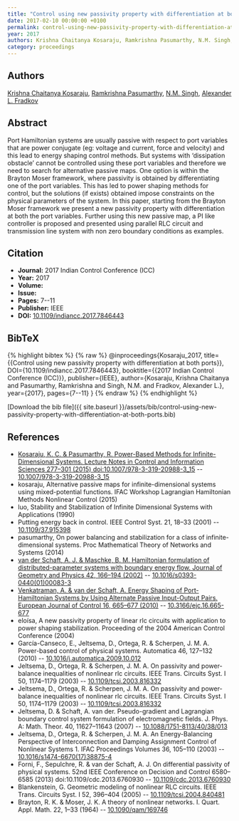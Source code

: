 ```yaml
---
title: "Control using new passivity property with differentiation at both ports"
date: 2017-02-10 00:00:00 +0100
permalink: control-using-new-passivity-property-with-differentiation-at-both-ports
year: 2017
authors: Krishna Chaitanya Kosaraju, Ramkrishna Pasumarthy, N.M. Singh, Alexander L. Fradkov
category: proceedings
---
```

 
## Authors
[Krishna Chaitanya Kosaraju](authors/krishna-chaitanya-kosaraju), [Ramkrishna Pasumarthy](authors/ramkrishna-pasumarthy), [N.M. Singh](authors/navdeep-m-singh), [Alexander L. Fradkov](authors/alexander-l-fradkov)
 
## Abstract
Port Hamiltonian systems are usually passive with respect to port variables that are power conjugate (eg: voltage and current, force and velocity) and this lead to energy shaping control methods. But systems with ‘dissipation obstacle’ cannot be controlled using these port variables and therefore we need to search for alternative passive maps. One option is within the Brayton Moser framework, where passivity is obtained by differentiating one of the port variables. This has led to power shaping methods for control, but the solutions (if exists) obtained impose constraints on the physical parameters of the system. In this paper, starting from the Brayton Moser framework we present a new passivity property with differentiation at both the port variables. Further using this new passive map, a PI like controller is proposed and presented using parallel RLC circuit and transmission line system with non zero boundary conditions as examples.
 
## Citation
- **Journal:** 2017 Indian Control Conference (ICC)
- **Year:** 2017
- **Volume:** 
- **Issue:** 
- **Pages:** 7--11
- **Publisher:** IEEE
- **DOI:** [10.1109/indiancc.2017.7846443](https://doi.org/10.1109/indiancc.2017.7846443)
 
## BibTeX
{% highlight bibtex %}
{% raw %}
@inproceedings{Kosaraju_2017,
  title={{Control using new passivity property with differentiation at both ports}},
  DOI={10.1109/indiancc.2017.7846443},
  booktitle={{2017 Indian Control Conference (ICC)}},
  publisher={IEEE},
  author={Kosaraju, Krishna Chaitanya and Pasumarthy, Ramkrishna and Singh, N.M. and Fradkov, Alexander L.},
  year={2017},
  pages={7--11}
}
{% endraw %}
{% endhighlight %}
 
[Download the bib file]({{ site.baseurl }}/assets/bib/control-using-new-passivity-property-with-differentiation-at-both-ports.bib)
 
## References
- [Kosaraju, K. C. & Pasumarthy, R. Power-Based Methods for Infinite-Dimensional Systems. Lecture Notes in Control and Information Sciences 277–301 (2015) doi:10.1007/978-3-319-20988-3_15](power-based-methods-for-infinite-dimensional-systems) -- [10.1007/978-3-319-20988-3_15](https://doi.org/10.1007/978-3-319-20988-3_15)
- kosaraju, Alternative passive maps for infinite-dimensional systems using mixed-potential functions. IFAC Workshop Lagrangian Hamiltonian Methods Nonlinear Control (2015)
- luo, Stability and Stabilization of Infinite Dimensional Systems with Applications (1990)
- Putting energy back in control. IEEE Control Syst. 21, 18–33 (2001) -- [10.1109/37.915398](https://doi.org/10.1109/37.915398)
- pasumarthy, On power balancing and stabilization for a class of infinite-dimensional systems. Proc Mathematical Theory of Networks and Systems (2014)
- [van der Schaft, A. J. & Maschke, B. M. Hamiltonian formulation of distributed-parameter systems with boundary energy flow. Journal of Geometry and Physics 42, 166–194 (2002)](hamiltonian-formulation-of-distributed-parameter-systems-with-boundary-energy-flow) -- [10.1016/s0393-0440(01)00083-3](https://doi.org/10.1016/s0393-0440(01)00083-3)
- [Venkatraman, A. & van der Schaft, A. Energy Shaping of Port-Hamiltonian Systems by Using Alternate Passive Input-Output Pairs. European Journal of Control 16, 665–677 (2010)](energy-shaping-of-port-hamiltonian-systems-by-using-alternate-passive-input-output-pairs) -- [10.3166/ejc.16.665-677](https://doi.org/10.3166/ejc.16.665-677)
- eloísa, A new passivity property of linear rlc circuits with application to power shaping stabilization. Proceeding of the 2004 American Control Conference (2004)
- García-Canseco, E., Jeltsema, D., Ortega, R. & Scherpen, J. M. A. Power-based control of physical systems. Automatica 46, 127–132 (2010) -- [10.1016/j.automatica.2009.10.012](https://doi.org/10.1016/j.automatica.2009.10.012)
- Jeltsema, D., Ortega, R. & Scherpen, J. M. A. On passivity and power-balance inequalities of nonlinear rlc circuits. IEEE Trans. Circuits Syst. I 50, 1174–1179 (2003) -- [10.1109/tcsi.2003.816332](https://doi.org/10.1109/tcsi.2003.816332)
- Jeltsema, D., Ortega, R. & Scherpen, J. M. A. On passivity and power-balance inequalities of nonlinear rlc circuits. IEEE Trans. Circuits Syst. I 50, 1174–1179 (2003) -- [10.1109/tcsi.2003.816332](https://doi.org/10.1109/tcsi.2003.816332)
- Jeltsema, D. & Schaft, A. van der. Pseudo-gradient and Lagrangian boundary control system formulation of electromagnetic fields. J. Phys. A: Math. Theor. 40, 11627–11643 (2007) -- [10.1088/1751-8113/40/38/013](https://doi.org/10.1088/1751-8113/40/38/013)
- Jeltsema, D., Ortega, R. & Scherpen, J. M. A. An Energy-Balancing Perspective of Interconnection and Damping Assignment Control of Nonlinear Systems 1. IFAC Proceedings Volumes 36, 105–110 (2003) -- [10.1016/s1474-6670(17)38875-4](https://doi.org/10.1016/s1474-6670(17)38875-4)
- Forni, F., Sepulchre, R. & van der Schaft, A. J. On differential passivity of physical systems. 52nd IEEE Conference on Decision and Control 6580–6585 (2013) doi:10.1109/cdc.2013.6760930 -- [10.1109/cdc.2013.6760930](https://doi.org/10.1109/cdc.2013.6760930)
- Blankenstein, G. Geometric modeling of nonlinear RLC circuits. IEEE Trans. Circuits Syst. I 52, 396–404 (2005) -- [10.1109/tcsi.2004.840481](https://doi.org/10.1109/tcsi.2004.840481)
- Brayton, R. K. & Moser, J. K. A theory of nonlinear networks. I. Quart. Appl. Math. 22, 1–33 (1964) -- [10.1090/qam/169746](https://doi.org/10.1090/qam/169746)

